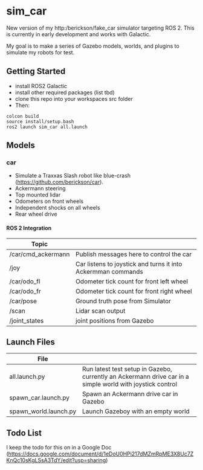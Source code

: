 # sim_car
New version of my http:/berickson/fake_car simulator targeting ROS 2. This is currently in early development and works with Galactic.

My goal is to make a series of Gazebo models, worlds, and plugins to simulate my robots for test.


## Getting Started

- install ROS2 Galactic
- install other required packages (list tbd)
- clone this repo into your workspaces src folder
- Then:
```
colcon build
source install/setup.bash
ros2 launch sim_car all.launch
```

## Models
### car
- Simulate a Traxxas Slash robot like blue-crash (https://github.com/berickson/car).
- Ackermann steering
- Top mounted lidar
- Odometers on front wheels
- Independent shocks on all wheels
- Rear wheel drive

#### ROS 2 Integration

| Topic | |
| --- | --- |
| /car/cmd_ackermann | Publish messages here to control the car |
| /joy | Car listens to joystick and turns it into Ackermman commands |
| /car/odo_fl | Odometer tick count for front left wheel |
| /car/odo_fr | Odometer tick count for front right wheel |
| /car/pose | Ground truth pose from Simulator |
| /scan | Lidar scan output |
| /joint_states | joint positions from Gazebo |

## Launch Files

| File |  |
| --- | --- |
| all.launch.py | Run latest test setup in Gazebo, currently an Ackermann drive car in a simple world with joystick control |
| spawn_car.launch.py | Spawn an Ackermann drive car in Gazebo |
| spawn_world.launch.py | Launch Gazeboy with an empty world |

## Todo List
I keep the todo for this on in a Google Doc (https://docs.google.com/document/d/1eDoU0HPi217dMZmRpME3X8Uc7ZKnQc10sKgLSsA3TdY/edit?usp=sharing)
